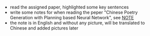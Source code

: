 - read the assigned paper, highlighted some key sentences
- write some notes for when reading the peper "Chinese Poetry Generation with Planning based Neural Network", see [NOTE](https://github.com/RapGenerator/WangShijun/blob/master/NotesforChinesePoetryGenerationwithPlanningbasedNeuralNetwork.md)
- the note is in English and without any picture, will be translated to Chinese and added pictures later
